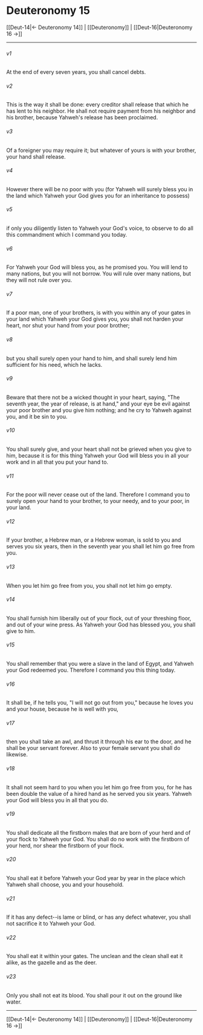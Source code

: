 # Deuteronomy 15

[[Deut-14|← Deuteronomy 14]] | [[Deuteronomy]] | [[Deut-16|Deuteronomy 16 →]]
***



###### v1 
At the end of every seven years, you shall cancel debts. 

###### v2 
This is the way it shall be done: every creditor shall release that which he has lent to his neighbor. He shall not require payment from his neighbor and his brother, because Yahweh's release has been proclaimed. 

###### v3 
Of a foreigner you may require it; but whatever of yours is with your brother, your hand shall release. 

###### v4 
However there will be no poor with you (for Yahweh will surely bless you in the land which Yahweh your God gives you for an inheritance to possess) 

###### v5 
if only you diligently listen to Yahweh your God's voice, to observe to do all this commandment which I command you today. 

###### v6 
For Yahweh your God will bless you, as he promised you. You will lend to many nations, but you will not borrow. You will rule over many nations, but they will not rule over you. 

###### v7 
If a poor man, one of your brothers, is with you within any of your gates in your land which Yahweh your God gives you, you shall not harden your heart, nor shut your hand from your poor brother; 

###### v8 
but you shall surely open your hand to him, and shall surely lend him sufficient for his need, which he lacks. 

###### v9 
Beware that there not be a wicked thought in your heart, saying, "The seventh year, the year of release, is at hand," and your eye be evil against your poor brother and you give him nothing; and he cry to Yahweh against you, and it be sin to you. 

###### v10 
You shall surely give, and your heart shall not be grieved when you give to him, because it is for this thing Yahweh your God will bless you in all your work and in all that you put your hand to. 

###### v11 
For the poor will never cease out of the land. Therefore I command you to surely open your hand to your brother, to your needy, and to your poor, in your land. 

###### v12 
If your brother, a Hebrew man, or a Hebrew woman, is sold to you and serves you six years, then in the seventh year you shall let him go free from you. 

###### v13 
When you let him go free from you, you shall not let him go empty. 

###### v14 
You shall furnish him liberally out of your flock, out of your threshing floor, and out of your wine press. As Yahweh your God has blessed you, you shall give to him. 

###### v15 
You shall remember that you were a slave in the land of Egypt, and Yahweh your God redeemed you. Therefore I command you this thing today. 

###### v16 
It shall be, if he tells you, "I will not go out from you," because he loves you and your house, because he is well with you, 

###### v17 
then you shall take an awl, and thrust it through his ear to the door, and he shall be your servant forever. Also to your female servant you shall do likewise. 

###### v18 
It shall not seem hard to you when you let him go free from you, for he has been double the value of a hired hand as he served you six years. Yahweh your God will bless you in all that you do. 

###### v19 
You shall dedicate all the firstborn males that are born of your herd and of your flock to Yahweh your God. You shall do no work with the firstborn of your herd, nor shear the firstborn of your flock. 

###### v20 
You shall eat it before Yahweh your God year by year in the place which Yahweh shall choose, you and your household. 

###### v21 
If it has any defect--is lame or blind, or has any defect whatever, you shall not sacrifice it to Yahweh your God. 

###### v22 
You shall eat it within your gates. The unclean and the clean shall eat it alike, as the gazelle and as the deer. 

###### v23 
Only you shall not eat its blood. You shall pour it out on the ground like water.

***
[[Deut-14|← Deuteronomy 14]] | [[Deuteronomy]] | [[Deut-16|Deuteronomy 16 →]]
